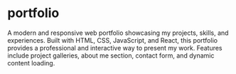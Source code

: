 # portfolio
A modern and responsive web portfolio showcasing my projects, skills, and experiences. Built with HTML, CSS, JavaScript, and React, this portfolio provides a professional and interactive way to present my work. Features include project galleries, about me section, contact form, and dynamic content loading.
